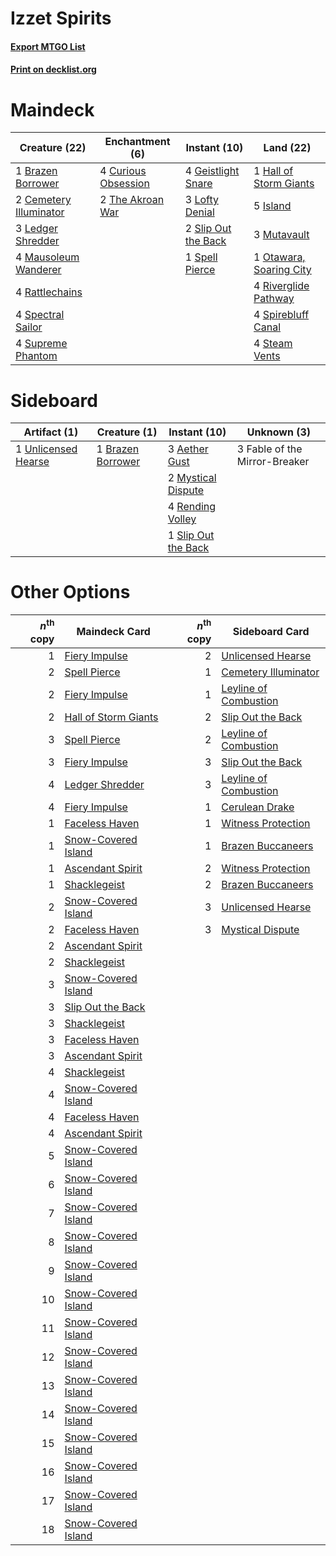 # Izzet Spirits

#### [Export MTGO List](../collection/Izzet%20Spirits/Izzet%20Spirits.txt)
#### [Print on decklist.org](http://decklist.org/?deckmain=1%09Brazen%20Borrower%0A2%09Cemetery%20Illuminator%0A4%09Curious%20Obsession%0A4%09Geistlight%20Snare%0A1%09Hall%20of%20Storm%20Giants%0A5%09Island%0A3%09Ledger%20Shredder%0A3%09Lofty%20Denial%0A4%09Mausoleum%20Wanderer%0A3%09Mutavault%0A1%09Otawara,%20Soaring%20City%0A4%09Rattlechains%0A4%09Riverglide%20Pathway%0A2%09Slip%20Out%20the%20Back%0A4%09Spectral%20Sailor%0A1%09Spell%20Pierce%0A4%09Spirebluff%20Canal%0A4%09Steam%20Vents%0A4%09Supreme%20Phantom%0A2%09The%20Akroan%20War&deckside=3%09Aether%20Gust%0A1%09Brazen%20Borrower%0A3%09Fable%20of%20the%20Mirror-Breaker%0A2%09Mystical%20Dispute%0A4%09Rending%20Volley%0A1%09Slip%20Out%20the%20Back%0A1%09Unlicensed%20Hearse)
# Maindeck

|                                          Creature (22)                                          |                                       Enchantment (6)                                        |                                         Instant (10)                                         |                                            Land (22)                                             |
|-------------------------------------------------------------------------------------------------|----------------------------------------------------------------------------------------------|----------------------------------------------------------------------------------------------|--------------------------------------------------------------------------------------------------|
|1 [Brazen Borrower](http://gatherer.wizards.com/Pages/Card/Details.aspx?multiverseid=473001)     |4 [Curious Obsession](http://gatherer.wizards.com/Pages/Card/Details.aspx?multiverseid=439692)|4 [Geistlight Snare](http://gatherer.wizards.com/Pages/Card/Details.aspx?multiverseid=540898) |1 [Hall of Storm Giants](http://gatherer.wizards.com/Pages/Card/Details.aspx?multiverseid=527544) |
|2 [Cemetery Illuminator](http://gatherer.wizards.com/Pages/Card/Details.aspx?multiverseid=540888)|2 [The Akroan War](http://gatherer.wizards.com/Pages/Card/Details.aspx?multiverseid=476375)   |3 [Lofty Denial](http://gatherer.wizards.com/Pages/Card/Details.aspx?multiverseid=485379)     |5 [Island](http://gatherer.wizards.com/Pages/Card/Details.aspx?multiverseid=439857)               |
|3 [Ledger Shredder](http://gatherer.wizards.com/Pages/Card/Details.aspx?multiverseid=555247)     |                                                                                              |2 [Slip Out the Back](http://gatherer.wizards.com/Pages/Card/Details.aspx?multiverseid=555263)|3 [Mutavault](http://gatherer.wizards.com/Pages/Card/Details.aspx?multiverseid=370733)            |
|4 [Mausoleum Wanderer](http://gatherer.wizards.com/Pages/Card/Details.aspx?multiverseid=414364)  |                                                                                              |1 [Spell Pierce](http://gatherer.wizards.com/Pages/Card/Details.aspx?multiverseid=425876)     |1 [Otawara, Soaring City](http://gatherer.wizards.com/Pages/Card/Details.aspx?multiverseid=548584)|
|4 [Rattlechains](http://gatherer.wizards.com/Pages/Card/Details.aspx?multiverseid=409824)        |                                                                                              |                                                                                              |4 [Riverglide Pathway](http://gatherer.wizards.com/Pages/Card/Details.aspx?multiverseid=491920)   |
|4 [Spectral Sailor](http://gatherer.wizards.com/Pages/Card/Details.aspx?multiverseid=466830)     |                                                                                              |                                                                                              |4 [Spirebluff Canal](http://gatherer.wizards.com/Pages/Card/Details.aspx?multiverseid=417822)     |
|4 [Supreme Phantom](http://gatherer.wizards.com/Pages/Card/Details.aspx?multiverseid=447212)     |                                                                                              |                                                                                              |4 [Steam Vents](http://gatherer.wizards.com/Pages/Card/Details.aspx?multiverseid=405109)          |


# Sideboard

|                                         Artifact (1)                                         |                                        Creature (1)                                        |                                         Instant (10)                                         |         Unknown (3)         |
|----------------------------------------------------------------------------------------------|--------------------------------------------------------------------------------------------|----------------------------------------------------------------------------------------------|-----------------------------|
|1 [Unlicensed Hearse](http://gatherer.wizards.com/Pages/Card/Details.aspx?multiverseid=555447)|1 [Brazen Borrower](http://gatherer.wizards.com/Pages/Card/Details.aspx?multiverseid=473001)|3 [Aether Gust](http://gatherer.wizards.com/Pages/Card/Details.aspx?multiverseid=466796)      |3 Fable of the Mirror-Breaker|
|                                                                                              |                                                                                            |2 [Mystical Dispute](http://gatherer.wizards.com/Pages/Card/Details.aspx?multiverseid=473020) |                             |
|                                                                                              |                                                                                            |4 [Rending Volley](http://gatherer.wizards.com/Pages/Card/Details.aspx?multiverseid=394663)   |                             |
|                                                                                              |                                                                                            |1 [Slip Out the Back](http://gatherer.wizards.com/Pages/Card/Details.aspx?multiverseid=555263)|                             |


# Other Options

|*n*<sup>th</sup> copy|                                         Maindeck Card                                         |*n*<sup>th</sup> copy|                                         Sideboard Card                                         |
|--------------------:|-----------------------------------------------------------------------------------------------|--------------------:|------------------------------------------------------------------------------------------------|
|                    1|[Fiery Impulse](http://gatherer.wizards.com/Pages/Card/Details.aspx?multiverseid=398516)       |                    2|[Unlicensed Hearse](http://gatherer.wizards.com/Pages/Card/Details.aspx?multiverseid=555447)    |
|                    2|[Spell Pierce](http://gatherer.wizards.com/Pages/Card/Details.aspx?multiverseid=425876)        |                    1|[Cemetery Illuminator](http://gatherer.wizards.com/Pages/Card/Details.aspx?multiverseid=540888) |
|                    2|[Fiery Impulse](http://gatherer.wizards.com/Pages/Card/Details.aspx?multiverseid=398516)       |                    1|[Leyline of Combustion](http://gatherer.wizards.com/Pages/Card/Details.aspx?multiverseid=466902)|
|                    2|[Hall of Storm Giants](http://gatherer.wizards.com/Pages/Card/Details.aspx?multiverseid=527544)|                    2|[Slip Out the Back](http://gatherer.wizards.com/Pages/Card/Details.aspx?multiverseid=555263)    |
|                    3|[Spell Pierce](http://gatherer.wizards.com/Pages/Card/Details.aspx?multiverseid=425876)        |                    2|[Leyline of Combustion](http://gatherer.wizards.com/Pages/Card/Details.aspx?multiverseid=466902)|
|                    3|[Fiery Impulse](http://gatherer.wizards.com/Pages/Card/Details.aspx?multiverseid=398516)       |                    3|[Slip Out the Back](http://gatherer.wizards.com/Pages/Card/Details.aspx?multiverseid=555263)    |
|                    4|[Ledger Shredder](http://gatherer.wizards.com/Pages/Card/Details.aspx?multiverseid=555247)     |                    3|[Leyline of Combustion](http://gatherer.wizards.com/Pages/Card/Details.aspx?multiverseid=466902)|
|                    4|[Fiery Impulse](http://gatherer.wizards.com/Pages/Card/Details.aspx?multiverseid=398516)       |                    1|[Cerulean Drake](http://gatherer.wizards.com/Pages/Card/Details.aspx?multiverseid=466807)       |
|                    1|[Faceless Haven](http://gatherer.wizards.com/Pages/Card/Details.aspx?multiverseid=503874)      |                    1|[Witness Protection](http://gatherer.wizards.com/Pages/Card/Details.aspx?multiverseid=555267)   |
|                    1|[Snow-Covered Island](http://gatherer.wizards.com/Pages/Card/Details.aspx?multiverseid=121130) |                    1|[Brazen Buccaneers](http://gatherer.wizards.com/Pages/Card/Details.aspx?multiverseid=435288)    |
|                    1|[Ascendant Spirit](http://gatherer.wizards.com/Pages/Card/Details.aspx?multiverseid=503650)    |                    2|[Witness Protection](http://gatherer.wizards.com/Pages/Card/Details.aspx?multiverseid=555267)   |
|                    1|[Shacklegeist](http://gatherer.wizards.com/Pages/Card/Details.aspx?multiverseid=488252)        |                    2|[Brazen Buccaneers](http://gatherer.wizards.com/Pages/Card/Details.aspx?multiverseid=435288)    |
|                    2|[Snow-Covered Island](http://gatherer.wizards.com/Pages/Card/Details.aspx?multiverseid=121130) |                    3|[Unlicensed Hearse](http://gatherer.wizards.com/Pages/Card/Details.aspx?multiverseid=555447)    |
|                    2|[Faceless Haven](http://gatherer.wizards.com/Pages/Card/Details.aspx?multiverseid=503874)      |                    3|[Mystical Dispute](http://gatherer.wizards.com/Pages/Card/Details.aspx?multiverseid=473020)     |
|                    2|[Ascendant Spirit](http://gatherer.wizards.com/Pages/Card/Details.aspx?multiverseid=503650)    |                     |                                                                                                |
|                    2|[Shacklegeist](http://gatherer.wizards.com/Pages/Card/Details.aspx?multiverseid=488252)        |                     |                                                                                                |
|                    3|[Snow-Covered Island](http://gatherer.wizards.com/Pages/Card/Details.aspx?multiverseid=121130) |                     |                                                                                                |
|                    3|[Slip Out the Back](http://gatherer.wizards.com/Pages/Card/Details.aspx?multiverseid=555263)   |                     |                                                                                                |
|                    3|[Shacklegeist](http://gatherer.wizards.com/Pages/Card/Details.aspx?multiverseid=488252)        |                     |                                                                                                |
|                    3|[Faceless Haven](http://gatherer.wizards.com/Pages/Card/Details.aspx?multiverseid=503874)      |                     |                                                                                                |
|                    3|[Ascendant Spirit](http://gatherer.wizards.com/Pages/Card/Details.aspx?multiverseid=503650)    |                     |                                                                                                |
|                    4|[Shacklegeist](http://gatherer.wizards.com/Pages/Card/Details.aspx?multiverseid=488252)        |                     |                                                                                                |
|                    4|[Snow-Covered Island](http://gatherer.wizards.com/Pages/Card/Details.aspx?multiverseid=121130) |                     |                                                                                                |
|                    4|[Faceless Haven](http://gatherer.wizards.com/Pages/Card/Details.aspx?multiverseid=503874)      |                     |                                                                                                |
|                    4|[Ascendant Spirit](http://gatherer.wizards.com/Pages/Card/Details.aspx?multiverseid=503650)    |                     |                                                                                                |
|                    5|[Snow-Covered Island](http://gatherer.wizards.com/Pages/Card/Details.aspx?multiverseid=121130) |                     |                                                                                                |
|                    6|[Snow-Covered Island](http://gatherer.wizards.com/Pages/Card/Details.aspx?multiverseid=121130) |                     |                                                                                                |
|                    7|[Snow-Covered Island](http://gatherer.wizards.com/Pages/Card/Details.aspx?multiverseid=121130) |                     |                                                                                                |
|                    8|[Snow-Covered Island](http://gatherer.wizards.com/Pages/Card/Details.aspx?multiverseid=121130) |                     |                                                                                                |
|                    9|[Snow-Covered Island](http://gatherer.wizards.com/Pages/Card/Details.aspx?multiverseid=121130) |                     |                                                                                                |
|                   10|[Snow-Covered Island](http://gatherer.wizards.com/Pages/Card/Details.aspx?multiverseid=121130) |                     |                                                                                                |
|                   11|[Snow-Covered Island](http://gatherer.wizards.com/Pages/Card/Details.aspx?multiverseid=121130) |                     |                                                                                                |
|                   12|[Snow-Covered Island](http://gatherer.wizards.com/Pages/Card/Details.aspx?multiverseid=121130) |                     |                                                                                                |
|                   13|[Snow-Covered Island](http://gatherer.wizards.com/Pages/Card/Details.aspx?multiverseid=121130) |                     |                                                                                                |
|                   14|[Snow-Covered Island](http://gatherer.wizards.com/Pages/Card/Details.aspx?multiverseid=121130) |                     |                                                                                                |
|                   15|[Snow-Covered Island](http://gatherer.wizards.com/Pages/Card/Details.aspx?multiverseid=121130) |                     |                                                                                                |
|                   16|[Snow-Covered Island](http://gatherer.wizards.com/Pages/Card/Details.aspx?multiverseid=121130) |                     |                                                                                                |
|                   17|[Snow-Covered Island](http://gatherer.wizards.com/Pages/Card/Details.aspx?multiverseid=121130) |                     |                                                                                                |
|                   18|[Snow-Covered Island](http://gatherer.wizards.com/Pages/Card/Details.aspx?multiverseid=121130) |                     |                                                                                                |

